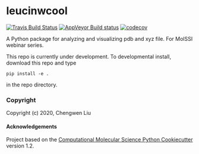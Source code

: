 leucinwcool
==============================
[//]: # (Badges)
[![Travis Build Status](https://travis-ci.com/REPLACE_WITH_OWNER_ACCOUNT/leucinwcool.svg?branch=master)](https://travis-ci.com/REPLACE_WITH_OWNER_ACCOUNT/leucinwcool)
[![AppVeyor Build status](https://ci.appveyor.com/api/projects/status/REPLACE_WITH_APPVEYOR_LINK/branch/master?svg=true)](https://ci.appveyor.com/project/REPLACE_WITH_OWNER_ACCOUNT/leucinwcool/branch/master)
[![codecov](https://codecov.io/gh/REPLACE_WITH_OWNER_ACCOUNT/leucinwcool/branch/master/graph/badge.svg)](https://codecov.io/gh/REPLACE_WITH_OWNER_ACCOUNT/leucinwcool/branch/master)

A Python package for analyzing and visualizing pdb and xyz file. For MolSSI webinar series.

This repo is currently under development. To developmental install, download this repo and type 

`pip install -e .`

in the repo directory.

### Copyright

Copyright (c) 2020, Chengwen Liu


#### Acknowledgements
 
Project based on the 
[Computational Molecular Science Python Cookiecutter](https://github.com/molssi/cookiecutter-cms) version 1.2.
